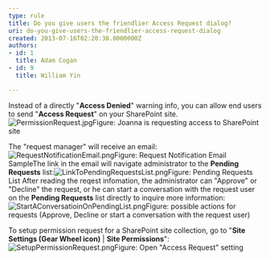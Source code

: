 ```yaml
---
type: rule
title: Do you give users the friendlier Access Request dialog?
uri: do-you-give-users-the-friendlier-access-request-dialog
created: 2013-07-16T02:20:38.0000000Z
authors:
- id: 1
  title: Adam Cogan
- id: 9
  title: William Yin

---
```


 Instead of a directly "**Access Denied**" warning info, you can allow end users to send "**Access Request**" on your SharePoint site.
![PermissionRequest.jpg](/ITAndNetworking/SharePoint/SiteAssets/Pages/PermissionRequest/PermissionRequest.jpg)Figure: Joanna is requesting access to SharePoint site
 
​The "request manager" will receive an email:
![RequestNotificationEmail.png](/ITAndNetworking/SharePoint/SiteAssets/Pages/PermissionRequest/RequestNotificationEmail.png)Figure: Request Notification Email SampleThe link in the email will navigate administrator to the **Pending Requests** list:![LinkToPendingRequestsList.png](/ITAndNetworking/SharePoint/SiteAssets/Pages/PermissionRequest/LinkToPendingRequestsList.png)Figure: Pending Requests List
After reading the reqest infomation, the administrator can "Approve" or "Decline" the request, o​r he can start a conversation with the request user on the **Pending Requests** list directly to inquire more information:
![StartAConversatioinOnPendingList.png](/ITAndNetworking/SharePoint/SiteAssets/Pages/PermissionRequest/StartAConversatioinOnPendingList.png)Figure: possible actions for requests (Approve, Decline or start a conversation with the request user)


To setup permission request for a SharePoint site collection, go to "**Site Settings (Gear Wheel icon)** | **Site Permissions**":
![SetupPermissionRequest.png](/ITAndNetworking/SharePoint/SiteAssets/Pages/PermissionRequest/SetupPermissionRequest.png)Figure: Open "Access Request" setting​

